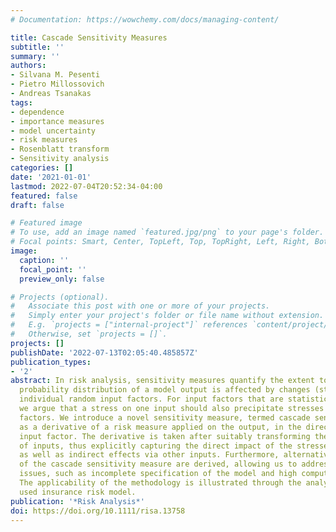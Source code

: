 ```yaml
---
# Documentation: https://wowchemy.com/docs/managing-content/

title: Cascade Sensitivity Measures
subtitle: ''
summary: ''
authors:
- Silvana M. Pesenti
- Pietro Millossovich
- Andreas Tsanakas
tags:
- dependence
- importance measures
- model uncertainty
- risk measures
- Rosenblatt transform
- Sensitivity analysis
categories: []
date: '2021-01-01'
lastmod: 2022-07-04T20:52:34-04:00
featured: false
draft: false

# Featured image
# To use, add an image named `featured.jpg/png` to your page's folder.
# Focal points: Smart, Center, TopLeft, Top, TopRight, Left, Right, BottomLeft, Bottom, BottomRight.
image:
  caption: ''
  focal_point: ''
  preview_only: false

# Projects (optional).
#   Associate this post with one or more of your projects.
#   Simply enter your project's folder or file name without extension.
#   E.g. `projects = ["internal-project"]` references `content/project/deep-learning/index.md`.
#   Otherwise, set `projects = []`.
projects: []
publishDate: '2022-07-13T02:05:40.485857Z'
publication_types:
- '2'
abstract: In risk analysis, sensitivity measures quantify the extent to which the
  probability distribution of a model output is affected by changes (stresses) in
  individual random input factors. For input factors that are statistically dependent,
  we argue that a stress on one input should also precipitate stresses in other input
  factors. We introduce a novel sensitivity measure, termed cascade sensitivity, defined
  as a derivative of a risk measure applied on the output, in the direction of an
  input factor. The derivative is taken after suitably transforming the random vector
  of inputs, thus explicitly capturing the direct impact of the stressed input factor,
  as well as indirect effects via other inputs. Furthermore, alternative representations
  of the cascade sensitivity measure are derived, allowing us to address practical
  issues, such as incomplete specification of the model and high computational costs.
  The applicability of the methodology is illustrated through the analysis of a commercially
  used insurance risk model.
publication: '*Risk Analysis*'
doi: https://doi.org/10.1111/risa.13758
---
```

